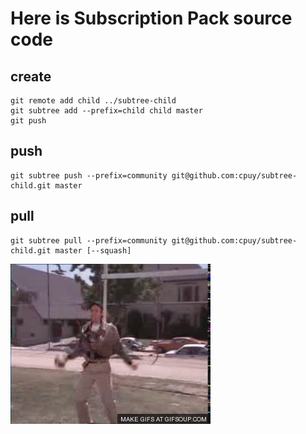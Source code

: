 # Here is Subscription Pack source code

## create
```shell
git remote add child ../subtree-child 
git subtree add --prefix=child child master
git push
```

## push
 ```shell
git subtree push --prefix=community git@github.com:cpuy/subtree-child.git master
```

## pull
```shell
git subtree pull --prefix=community git@github.com:cpuy/subtree-child.git master [--squash]
```

![](victory.gif)


